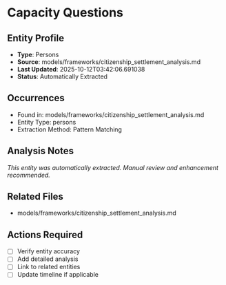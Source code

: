 # Capacity Questions

## Entity Profile
- **Type**: Persons
- **Source**: models/frameworks/citizenship_settlement_analysis.md
- **Last Updated**: 2025-10-12T03:42:06.691038
- **Status**: Automatically Extracted

## Occurrences
- Found in: models/frameworks/citizenship_settlement_analysis.md
- Entity Type: persons
- Extraction Method: Pattern Matching

## Analysis Notes
*This entity was automatically extracted. Manual review and enhancement recommended.*

## Related Files
- models/frameworks/citizenship_settlement_analysis.md

## Actions Required
- [ ] Verify entity accuracy
- [ ] Add detailed analysis
- [ ] Link to related entities
- [ ] Update timeline if applicable
